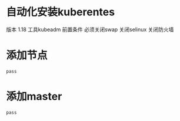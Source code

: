 # 自动化安装kuberentes
版本 1.18
工具kubeadm
前置条件
必须关闭swap
关闭selinux
关闭防火墙

# 添加节点
```
pass
```

# 添加master
```
pass

```


